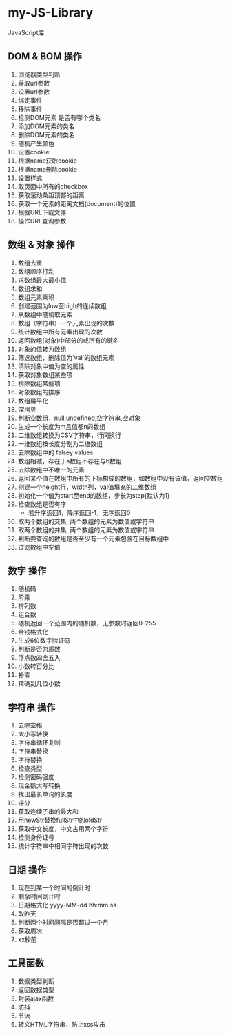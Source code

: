 # my-JS-Library
JavaScript库

## DOM & BOM 操作  
1. 浏览器类型判断
2. 获取url参数 
3. 设置url参数
4. 绑定事件
5. 移除事件
6. 检测DOM元素 是否有哪个类名
7. 添加DOM元素的类名
8. 删除DOM元素的类名
9. 随机产生颜色
10. 设置cookie
11. 根据name获取cookie
12. 根据name删除cookie
13. 设置样式
14. 取页面中所有的checkbox
15. 获取滚动条距顶部的距离
16. 获取一个元素的距离文档(document)的位置
17. 根据URL下载文件
18. 操作URL查询参数
## 数组 & 对象 操作
1. 数组去重
2. 数组顺序打乱
3. 求数组最大最小值
4. 数组求和
5. 数组元素乘积
6. 创建范围为low至high的连续数组
7. 从数组中随机取元素
8. 数组（字符串）一个元素出现的次数
9. 统计数组中所有元素出现的次数
10. 返回数组(对象)中部分的或所有的键名
11. 对象的值转为数组
12. 筛选数组，删除值为'val'的数组元素
13. 清除对象中值为空的属性
14. 获取对象数组某些项
15. 排除数组某些项
16. 对象数组的排序
17. 数组扁平化
18. 深拷贝
19. 判断空数组，null,undefined,空字符串,空对象
20. 生成一个长度为m且值都n的数组
21. 二维数组转换为CSV字符串，行间换行
22. 一维数组按长度分割为二维数组
23. 去除数组中的 falsey values
24. 数组相减，存在于a数组不存在与b数组
25. 去除数组中不唯一的元素
26. 返回某个值在数组中所有的下标构成的数组，如数组中没有该值，返回空数组
27. 创建一个height行，width列，val值填充的二维数组
28. 初始化一个值为start至end的数组，步长为step(默认为1)
29. 检查数组是否有序
     * 若升序返回1，降序返回-1，无序返回0  
30. 取两个数组的交集, 两个数组的元素为数值或字符串
31. 取两个数组的并集, 两个数组的元素为数值或字符串
32. 判断要查询的数组是否至少有一个元素包含在目标数组中
33. 过滤数组中空值
## 数字 操作
1. 随机码
2. 阶乘
3. 排列数
4. 组合数
5. 随机返回一个范围内的随机数，无参数时返回0-255
6. 金钱格式化
7. 生成6位数字验证码
8. 判断是否为质数
9. 浮点数四舍五入
10. 小数转百分比
11. 补零
12. 精确到几位小数
## 字符串 操作
1. 去除空格
2. 大小写转换
3. 字符串循环复制
4. 字符串替换
5. 字符替换
6. 检查类型
7. 检测密码强度
8. 现金额大写转换
9. 找出最长单词的长度
10. 评分
11. 获取连续子串的最大和
12. 用newStr替换fullStr中的oldStr
13. 获取中文长度，中文占用两个字符
14. 检测身份证号
15. 统计字符串中相同字符出现的次数
## 日期 操作
1. 现在到某一个时间的倒计时
2. 剩余时间倒计时
3. 日期格式化 yyyy-MM-dd hh:mm:ss
4. 取昨天
5. 判断两个时间间隔是否超过一个月
6. 获取周次
7. xx秒前
## 工具函数
1. 数据类型判断
2. 返回数据类型
3. 封装ajax函数
4. 防抖
5. 节流
6. 转义HTML字符串，防止xss攻击